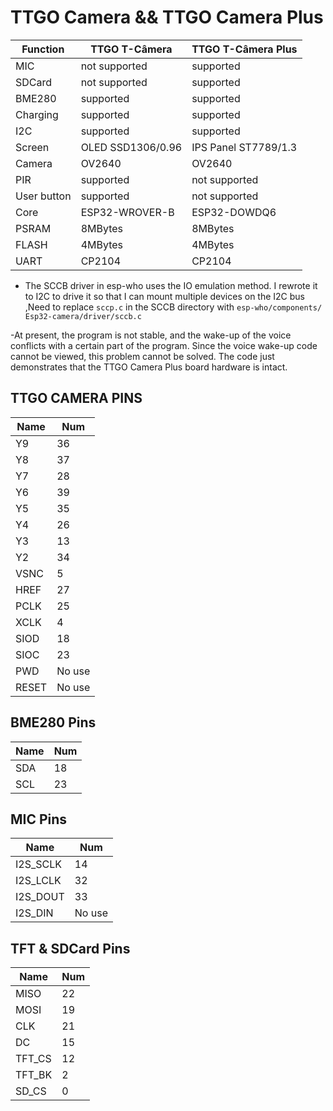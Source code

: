# TTGO Camera && TTGO Camera Plus

| Function    | TTGO T-Câmera     | TTGO T-Câmera Plus   |
| ----------- | ----------------- | -------------------- |
| MIC         | not supported     | supported            |
| SDCard      | not supported     | supported            |
| BME280      | supported         | supported            |
| Charging    | supported         | supported            |
| I2C         | supported         | supported            |
| Screen      | OLED SSD1306/0.96 | IPS Panel ST7789/1.3 |
| Camera      | OV2640            | OV2640               |
| PIR         | supported         | not supported        |
| User button | supported         | not supported        |
| Core        | ESP32-WROVER-B    | ESP32-DOWDQ6         |
| PSRAM       | 8MBytes           | 8MBytes              |
| FLASH       | 4MBytes           | 4MBytes              |
| UART        | CP2104            | CP2104               |


- The SCCB driver in esp-who uses the IO emulation method. I rewrote it to I2C to drive it so that I can mount multiple devices on the I2C bus ,Need to replace `sccp.c` in the SCCB directory with `esp-who/components/ Esp32-camera/driver/sccb.c`

-At present, the program is not stable, and the wake-up of the voice conflicts with a certain part of the program. Since the voice wake-up code cannot be viewed, this problem cannot be solved. The code just demonstrates that the TTGO Camera Plus board hardware is intact.

## TTGO CAMERA PINS
| Name  | Num    |
| ----- | ------ |
| Y9    | 36     |
| Y8    | 37     |
| Y7    | 28     |
| Y6    | 39     |
| Y5    | 35     |
| Y4    | 26     |
| Y3    | 13     |
| Y2    | 34     |
| VSNC  | 5      |
| HREF  | 27     |
| PCLK  | 25     |
| XCLK  | 4      |
| SIOD  | 18     |
| SIOC  | 23     |
| PWD   | No use |
| RESET | No use |

## BME280  Pins
| Name | Num |
| ---- | --- |
| SDA  | 18  |
| SCL  | 23  |

## MIC  Pins
| Name     | Num    |
| -------- | ------ |
| I2S_SCLK | 14     |
| I2S_LCLK | 32     |
| I2S_DOUT | 33     |
| I2S_DIN  | No use |

## TFT & SDCard Pins
| Name   | Num |
| ------ | --- |
| MISO   | 22  |
| MOSI   | 19  |
| CLK    | 21  |
| DC     | 15  |
| TFT_CS | 12  |
| TFT_BK | 2   |
| SD_CS  | 0   |